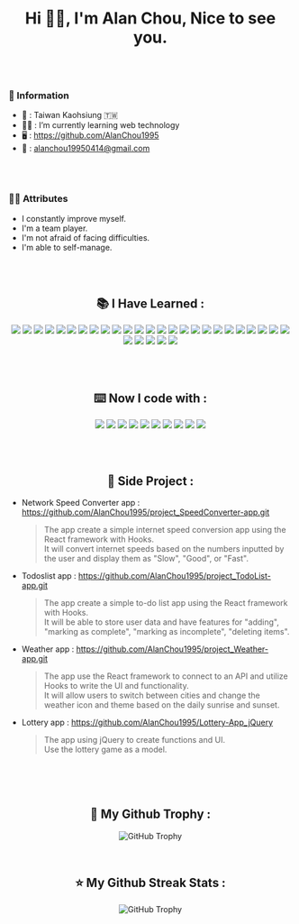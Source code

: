 <h1 align="center">Hi 👋🏻,  I'm Alan Chou,  
  Nice to see you. </h1>

  <br>
  <br>
  
<h3>📂 Information</h3>

 - 📍 : Taiwan Kaohsiung 🇹🇼
 - 💪🏻 : I’m currently learning web technology
 - 🖥 : https://github.com/AlanChou1995
 - 📮 : alanchou19950414@gmail.com

 <br>
 <br>
 
 <h3>👍🏻 Attributes</h3>

  - I constantly improve myself.
  - I'm a team player.
  - I'm not afraid of facing difficulties.
  - I'm able to self-manage.

  <br>
  <br>


<h2 align="center">📚︎ I Have Learned :</h2>
<p align="center"> 
  <img src="https://img.shields.io/badge/VSCode-0078D4?style=for-the-badge&logo=visual%20studio%20code&logoColor=white"> 
  <img src="https://img.shields.io/badge/React-20232A?style=for-the-badge&logo=react&logoColor=61DAFB"> 
  <img src="https://img.shields.io/badge/React_Router-CA4245?style=for-the-badge&logo=react-router&logoColor=white"> 
  <img src="https://img.shields.io/badge/TypeScript-007ACC?style=for-the-badge&logo=typescript&logoColor=white">
  <img src="https://img.shields.io/badge/JavaScript-323330?style=for-the-badge&logo=javascript&logoColor=F7DF1E"> 
  <img src="https://img.shields.io/badge/CSS3-1572B6?style=for-the-badge&logo=css3&logoColor=white"> 
  <img src="https://img.shields.io/badge/HTML5-E34F26?style=for-the-badge&logo=html5&logoColor=white"> 
  <img src="https://img.shields.io/badge/jQuery-0769AD?style=for-the-badge&logo=jquery&logoColor=white"> 
  <img src="https://img.shields.io/badge/PHP-777BB4?style=for-the-badge&logo=php&logoColor=white"> 
  <img src="https://img.shields.io/badge/Node.js-339933?style=for-the-badge&logo=nodedotjs&logoColor=white"> 
  <img src="https://img.shields.io/badge/Apache-D22128?style=for-the-badge&logo=Apache&logoColor=white"> 
  <img src="https://img.shields.io/badge/MySQL-005C84?style=for-the-badge&logo=mysql&logoColor=white"> 
  <img src="https://img.shields.io/badge/Express.js-000000?style=for-the-badge&logo=express&logoColor=white"> 
  <img src="https://img.shields.io/badge/npm-CB3837?style=for-the-badge&logo=npm&logoColor=white"> 
  <img src="https://img.shields.io/badge/Yarn-2C8EBB?style=for-the-badge&logo=yarn&logoColor=white"> 
  <img src="https://img.shields.io/badge/Xampp-F37623?style=for-the-badge&logo=xampp&logoColor=white"> 
  <img src="https://img.shields.io/badge/GitHub-100000?style=for-the-badge&logo=github&logoColor=white"> 
  <img src="https://img.shields.io/badge/Sass-CC6699?style=for-the-badge&logo=sass&logoColor=white"> 
  <img src="https://img.shields.io/badge/Pug-E3C29B?style=for-the-badge&logo=pug&logoColor=black"> 
  <img src="https://img.shields.io/badge/eslint-3A33D1?style=for-the-badge&logo=eslint&logoColor=white"> 
  <img src="https://img.shields.io/badge/Font_Awesome-339AF0?style=for-the-badge&logo=fontawesome&logoColor=white"> 
  <img src="https://img.shields.io/badge/Bootstrap-563D7C?style=for-the-badge&logo=bootstrap&logoColor=white"> 
  <img src="https://img.shields.io/badge/styled--components-DB7093?style=for-the-badge&logo=styled-components&logoColor=white"> 
  <img src="https://img.shields.io/badge/Tailwind_CSS-38B2AC?style=for-the-badge&logo=tailwind-css&logoColor=white"> 
  <img src="https://img.shields.io/badge/Ant%20Design-1890FF?style=for-the-badge&logo=antdesign&logoColor=white"> 
  <img src="https://img.shields.io/badge/JWT-000000?style=for-the-badge&logo=JSON%20web%20tokens&logoColor=white">
  <img src="https://img.shields.io/badge/Vercel-000000?style=for-the-badge&logo=vercel&logoColor=white" >
  <img src="https://img.shields.io/badge/Webpack-8DD6F9?style=for-the-badge&logo=Webpack&logoColor=white"> 
  <img src="https://img.shields.io/badge/Babel-F9DC3E?style=for-the-badge&logo=babel&logoColor=white"> 
  <img src="https://img.shields.io/badge/Postman-FF6C37?style=for-the-badge&logo=Postman&logoColor=white">
</p>
  <br>
  <br>



<h2 align="center">⌨️ Now I code with :</h2>

<p align="center"> 
  <img src="https://img.shields.io/badge/VSCode-0078D4?style=for-the-badge&logo=visual%20studio%20code&logoColor=white"> 
  <img src="https://img.shields.io/badge/GitHub-100000?style=for-the-badge&logo=github&logoColor=white"> 
  <img src="https://img.shields.io/badge/React-20232A?style=for-the-badge&logo=react&logoColor=61DAFB">
  <img src="https://img.shields.io/badge/TypeScript-007ACC?style=for-the-badge&logo=typescript&logoColor=white">
  <img src="https://img.shields.io/badge/JavaScript-323330?style=for-the-badge&logo=javascript&logoColor=F7DF1E"> 
  <img src="https://img.shields.io/badge/CSS3-1572B6?style=for-the-badge&logo=css3&logoColor=white"> 
  <img src="https://img.shields.io/badge/HTML5-E34F26?style=for-the-badge&logo=html5&logoColor=white"> 
  <img src="https://img.shields.io/badge/Node.js-339933?style=for-the-badge&logo=nodedotjs&logoColor=white"> 
  <img src="https://img.shields.io/badge/MySQL-005C84?style=for-the-badge&logo=mysql&logoColor=white"> 
  <img src="https://img.shields.io/badge/Express.js-000000?style=for-the-badge&logo=express&logoColor=white">
</p>
  <br>
  <br>
<h2 align="center">📄 Side Project :</h2>


- Network Speed Converter app : https://github.com/AlanChou1995/project_SpeedConverter-app.git
  > The app create a simple internet speed conversion app using the React framework with Hooks. <br>
  > It will convert internet speeds based on the numbers inputted by the user and display them as "Slow", "Good", or "Fast".

- Todoslist app : https://github.com/AlanChou1995/project_TodoList-app.git
  > The app create a simple to-do list app using the React framework with Hooks. <br>
  > It will be able to store user data and have features for "adding", "marking as complete", "marking as incomplete", "deleting items".

- Weather app : https://github.com/AlanChou1995/project_Weather-app.git
  > The app use the React framework to connect to an API and utilize Hooks to write the UI and functionality. <br>
  > It will allow users to switch between cities and change the weather icon and theme based on the daily sunrise and sunset.

- Lottery app : https://github.com/AlanChou1995/Lottery-App_jQuery
  > The app using jQuery to create functions and UI. <br>
  > Use the lottery game as a model.



  <br>
  <br>
  <br>



<h2 align="center">🥇 My Github Trophy : </h2>
 
<p align="center">
  <img alt="GitHub Trophy" src="https://github-profile-trophy.vercel.app/?username=AlanChou1995&&theme=onedark&row=2&column=3&margin-w=10&margin-h=10" />
</p>


  <br>

<h2 align="center">⭐️ My Github Streak Stats : </h2>
 
<p align="center">
  <img alt="GitHub Trophy" src="https://streak-stats.demolab.com/?user=AlanChou1995&theme=dark" />
</p>


  <br>

